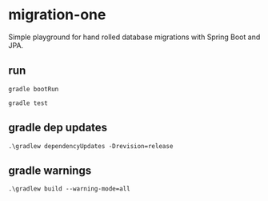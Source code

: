 # migration-one

Simple playground for hand rolled database migrations with Spring Boot and JPA.

## run

    gradle bootRun

    gradle test

## gradle dep updates

    .\gradlew dependencyUpdates -Drevision=release

## gradle warnings

    .\gradlew build --warning-mode=all